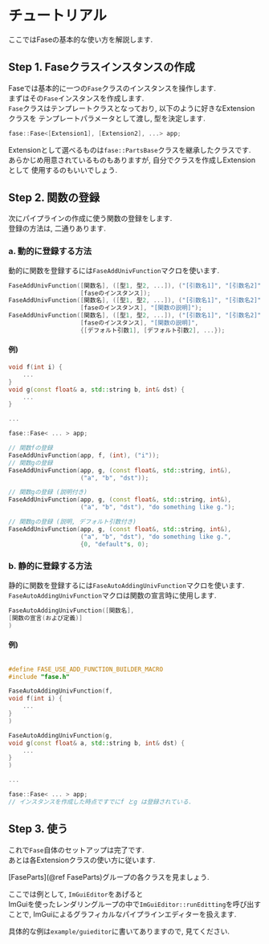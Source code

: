 
# チュートリアル

ここではFaseの基本的な使い方を解説します.  

## Step 1. Faseクラスインスタンスの作成

Faseでは基本的に一つの`Fase`クラスのインスタンスを操作します.  
まずはその`Fase`インスタンスを作成します.  
`Fase`クラスはテンプレートクラスとなっており, 以下のように好きなExtensionクラスを
テンプレートパラメータとして渡し, 型を決定します.  

```cpp
fase::Fase<[Extension1], [Extension2], ...> app;
```

Extensionとして選べるものは`fase::PartsBase`クラスを継承したクラスです.  
あらかじめ用意されているものもありますが, 自分でクラスを作成しExtensionとして
使用するのもいいでしょう.  

## Step 2. 関数の登録

次にパイプラインの作成に使う関数の登録をします.  
登録の方法は, 二通りあります.  

### a. 動的に登録する方法

動的に関数を登録するには`FaseAddUnivFunction`マクロを使います.  

```cpp
FaseAddUnivFunction([関数名], ([型1, 型2, ...]), ("[引数名1]", "[引数名2]", ...),
                    [faseのインスタンス]);
FaseAddUnivFunction([関数名], ([型1, 型2, ...]), ("[引数名1]", "[引数名2]", ...),
                    [faseのインスタンス], "[関数の説明]");
FaseAddUnivFunction([関数名], ([型1, 型2, ...]), ("[引数名1]", "[引数名2]", ...)
                    [faseのインスタンス], "[関数の説明]",
                    {[デフォルト引数1], [デフォルト引数2], ...});
```

#### 例)

```cpp
void f(int i) {
    ...
}
void g(const float& a, std::string b, int& dst) {
    ...
}

...

fase::Fase< ... > app;

// 関数fの登録
FaseAddUnivFunction(app, f, (int), ("i"));
// 関数gの登録
FaseAddUnivFunction(app, g, (const float&, std::string, int&),
                    ("a", "b", "dst"));

// 関数gの登録 (説明付き)
FaseAddUnivFunction(app, g, (const float&, std::string, int&),
                    ("a", "b", "dst"), "do something like g.");

// 関数gの登録 (説明, デフォルト引数付き)
FaseAddUnivFunction(app, g, (const float&, std::string, int&),
                    ("a", "b", "dst"), "do something like g.",
                    {0, "default"s, 0);
```

### b. 静的に登録する方法

静的に関数を登録するには`FaseAutoAddingUnivFunction`マクロを使います.  
`FaseAutoAddingUnivFunction`マクロは関数の宣言時に使用します.  

```cpp
FaseAutoAddingUnivFunction([関数名],
[関数の宣言(および定義)]
)
```

#### 例)

```cpp

#define FASE_USE_ADD_FUNCTION_BUILDER_MACRO
#include "fase.h"

FaseAutoAddingUnivFunction(f,
void f(int i) {
    ...
}
)

FaseAutoAddingUnivFunction(g,
void g(const float& a, std::string b, int& dst) {
    ...
}
)

...

fase::Fase< ... > app;
// インスタンスを作成した時点ですでにf とg は登録されている.
```

## Step 3. 使う

これで`Fase`自体のセットアップは完了です.  
あとは各Extensionクラスの使い方に従います.  

[FaseParts](@ref FaseParts)グループの各クラスを見ましょう.  

ここでは例として, `ImGuiEditor`をあげると  
ImGuiを使ったレンダリングループの中で`ImGuiEditor::runEditting`を呼び出すことで,
ImGuiによるグラフィカルなパイプラインエディターを扱えます.  

具体的な例は`example/guieditor`に書いてありますので, 見てください.  
